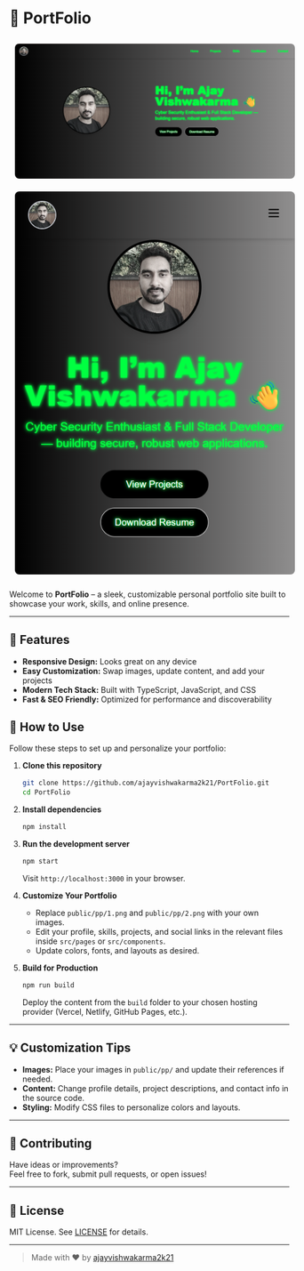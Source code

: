 # 🌟 PortFolio

<p align="center">
  <img src="public/PP/1.png" alt="Profile 1"  style="border-radius:8px; margin:10px;">
  <img src="public/PP/2.png" alt="Profile 2"  style="border-radius:8px; margin:10px;">
</p>

Welcome to **PortFolio** – a sleek, customizable personal portfolio site built to showcase your work, skills, and online presence.

---

## 🚀 Features

- **Responsive Design:** Looks great on any device
- **Easy Customization:** Swap images, update content, and add your projects
- **Modern Tech Stack:** Built with TypeScript, JavaScript, and CSS
- **Fast & SEO Friendly:** Optimized for performance and discoverability



## 📝 How to Use

Follow these steps to set up and personalize your portfolio:

1. **Clone this repository**
    ```bash
    git clone https://github.com/ajayvishwakarma2k21/PortFolio.git
    cd PortFolio
    ```

2. **Install dependencies**
    ```bash
    npm install
    ```

3. **Run the development server**
    ```bash
    npm start
    ```
    Visit `http://localhost:3000` in your browser.

4. **Customize Your Portfolio**
    - Replace `public/pp/1.png` and `public/pp/2.png` with your own images.
    - Edit your profile, skills, projects, and social links in the relevant files inside `src/pages` or `src/components`.
    - Update colors, fonts, and layouts as desired.

5. **Build for Production**
    ```bash
    npm run build
    ```
    Deploy the content from the `build` folder to your chosen hosting provider (Vercel, Netlify, GitHub Pages, etc.).

---

## 💡 Customization Tips

- **Images:** Place your images in `public/pp/` and update their references if needed.
- **Content:** Change profile details, project descriptions, and contact info in the source code.
- **Styling:** Modify CSS files to personalize colors and layouts.

---

## 🤝 Contributing

Have ideas or improvements?  
Feel free to fork, submit pull requests, or open issues!

---

## 📄 License

MIT License. See [LICENSE](LICENSE) for details.

---

> Made with ❤️ by [ajayvishwakarma2k21](https://github.com/ajayvishwakarma2k21)
